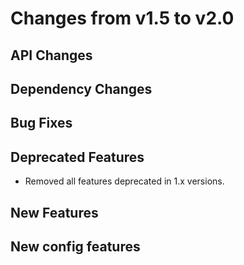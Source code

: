 Changes from v1.5 to v2.0
=========================

API Changes
-----------


Dependency Changes
------------------


Bug Fixes
---------



Deprecated Features
-------------------

- Removed all features deprecated in 1.x versions.


New Features
------------



New config features
-------------------

